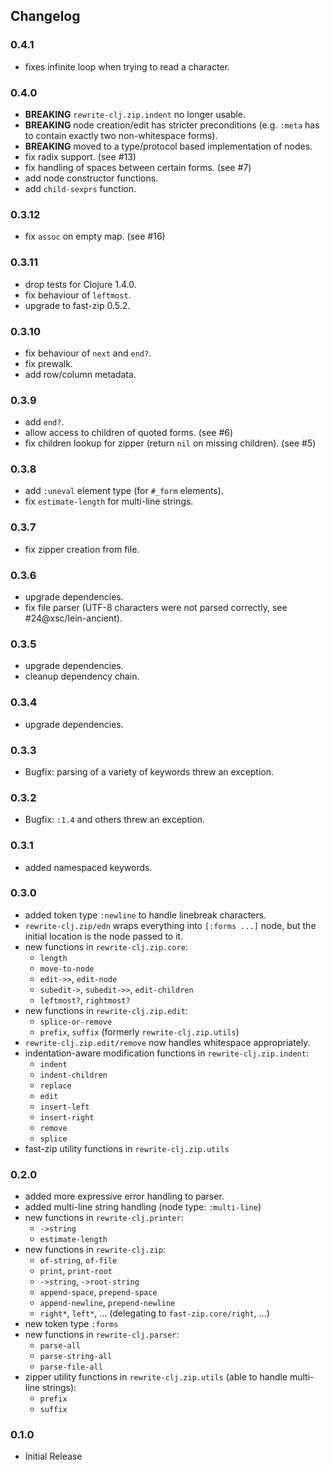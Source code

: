 ## Changelog

### 0.4.1

- fixes infinite loop when trying to read a character.

### 0.4.0

- __BREAKING__ `rewrite-clj.zip.indent` no longer usable.
- __BREAKING__ node creation/edit has stricter preconditions (e.g. `:meta` has to
  contain exactly two non-whitespace forms).
- __BREAKING__ moved to a type/protocol based implementation of nodes.
- fix radix support. (see #13)
- fix handling of spaces between certain forms. (see #7)
- add node constructor functions.
- add `child-sexprs` function.

### 0.3.12

- fix `assoc` on empty map. (see #16)

### 0.3.11

- drop tests for Clojure 1.4.0.
- fix behaviour of `leftmost`.
- upgrade to fast-zip 0.5.2.

### 0.3.10

- fix behaviour of `next` and `end?`.
- fix prewalk.
- add row/column metadata.

### 0.3.9

- add `end?`.
- allow access to children of quoted forms. (see #6)
- fix children lookup for zipper (return `nil` on missing children). (see #5)

### 0.3.8

- add `:uneval` element type (for `#_form` elements).
- fix `estimate-length` for multi-line strings.

### 0.3.7

- fix zipper creation from file.

### 0.3.6

- upgrade dependencies.
- fix file parser (UTF-8 characters were not parsed correctly, see #24@xsc/lein-ancient).

### 0.3.5

- upgrade dependencies.
- cleanup dependency chain.

### 0.3.4

- upgrade dependencies.

### 0.3.3

- Bugfix: parsing of a variety of keywords threw an exception.

### 0.3.2

- Bugfix: `:1.4` and others threw an exception.

### 0.3.1

- added namespaced keywords.

### 0.3.0

- added token type `:newline` to handle linebreak characters.
- `rewrite-clj.zip/edn` wraps everything into `[:forms ...]` node, but the initial location
  is the node passed to it.
- new functions in `rewrite-clj.zip.core`:
  - `length`
  - `move-to-node`
  - `edit->>`, `edit-node`
  - `subedit->`, `subedit->>`, `edit-children`
  - `leftmost?`, `rightmost?`
- new functions in `rewrite-clj.zip.edit`:
  - `splice-or-remove`
  - `prefix`, `suffix` (formerly `rewrite-clj.zip.utils`)
- `rewrite-clj.zip.edit/remove` now handles whitespace appropriately.
- indentation-aware modification functions in `rewrite-clj.zip.indent`:
  - `indent`
  - `indent-children`
  - `replace`
  - `edit`
  - `insert-left`
  - `insert-right`
  - `remove`
  - `splice`
- fast-zip utility functions in `rewrite-clj.zip.utils`

### 0.2.0

- added more expressive error handling to parser.
- added multi-line string handling (node type: `:multi-line`)
- new functions in `rewrite-clj.printer`:
  - `->string`
  - `estimate-length`
- new functions in `rewrite-clj.zip`:
  - `of-string`, `of-file`
  - `print`, `print-root`
  - `->string`, `->root-string`
  - `append-space`, `prepend-space`
  - `append-newline`, `prepend-newline`
  - `right*`, `left*`, ... (delegating to `fast-zip.core/right`, ...)
- new token type `:forms`
- new functions in `rewrite-clj.parser`:
  - `parse-all`
  - `parse-string-all`
  - `parse-file-all`
- zipper utility functions in `rewrite-clj.zip.utils` (able to handle multi-line strings):
  - `prefix`
  - `suffix`

### 0.1.0

- Initial Release
